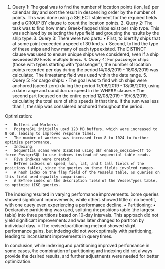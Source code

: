 
1.	Query 1: The goal was to find the number of location points (lon, lat) per calendar day and sort the result in descending order by the number of points. This was done using a SELECT statement for the required fields and a GROUP BY clause to count the location points.
	2.	Query 2: The task was to find how many Greek-flagged ships exist per ship type. This was achieved by selecting the type field and grouping the results by the ship type.
	3.	Query 3: There were two parts:
	•	First, to identify ships that at some point exceeded a speed of 30 knots.
	•	Second, to find the type of these ships and how many of each type existed. The DISTINCT clause was used to ensure unique ships were considered, even if a ship exceeded 30 knots multiple times.
	4.	Query 4: For passenger ships (those with types starting with “passenger”), the number of location points recorded per day during the period 14/08/2019 - 18/08/2019 was calculated. The timestamp field was used within the date range.
	5.	Query 5: For cargo ships:
	•	The goal was to find which ships were anchored (speed zero) during the period 15/08/2019 - 18/08/2019, using a date range and condition on speed in the WHERE clause.
	•	The second part focused on the entire period 12/08/2019 - 19/08/2019, calculating the total sum of ship speeds in that time. If the sum was less than 1, the ship was considered anchored throughout the period.

Optimization:

	•	Buffers and Workers:
	•	PostgreSQL initially used 128 MB buffers, which were increased to 8 GB, leading to improved response times.
	•	The number of workers was increased from 8 to 1024 to further optimize performance.
	•	Indexing:
	•	Sequential scans were disabled using SET enable_seqscan=off to force PostgreSQL to use indexes instead of sequential table reads.
	•	Five indexes were created:
	•	B+Tree indexes on speed, lon, lat, and t (all fields of the positions table), since the queries on these fields involved ranges.
	•	A hash index on the flag field of the Vessels table, as queries on this field used equality comparisons.
	•	A B+Tree index on the description field of the VesselTypes table, to optimize LIKE queries.
The indexing resulted in varying performance improvements. Some queries showed significant improvements, while others showed little or no benefit, with one query even experiencing a performance decline.
	•	Partitioning:
	•	Declarative partitioning was used, splitting the positions table (the largest table) into three partitions based on 10-day intervals. This approach did not yield significant improvements and was later changed to partition by individual days.
	•	The revised partitioning method showed slight performance gains, but indexing did not work optimally with partitioning, leading to inconsistent improvements in query times.

In conclusion, while indexing and partitioning improved performance in some cases, the combination of partitioning and indexing did not always provide the desired results, and further adjustments were needed for better optimization.

